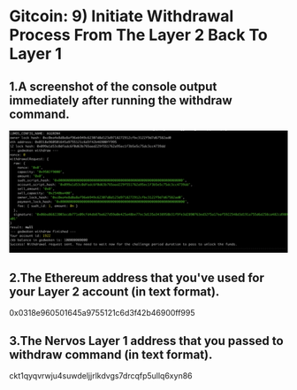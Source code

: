 # Gitcoin: 9) Initiate Withdrawal Process From The Layer 2 Back To Layer 1

## 1.A screenshot of the console output immediately after running the withdraw command.

![withdraw](task-9.PNG)

## 2.The Ethereum address that you've used for your Layer 2 account (in text format).

0x0318e960501645a9755121c6d3f42b46900ff995

## 3.The Nervos Layer 1 address that you passed to withdraw command (in text format).

ckt1qyqvrwju4suwdeljjrlkdvgs7drcqfp5ullq6xyn86

